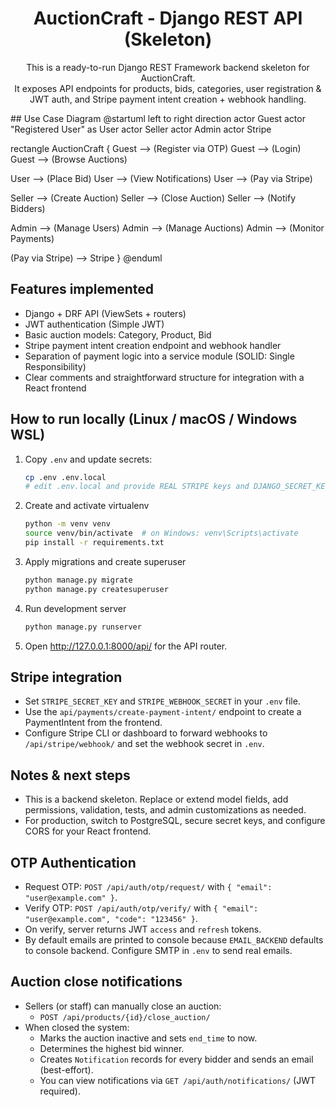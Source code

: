 <div align="center">

# AuctionCraft - Django REST API (Skeleton)

This is a ready-to-run Django REST Framework backend skeleton for AuctionCraft.  
It exposes API endpoints for products, bids, categories, user registration & JWT auth, and Stripe payment intent creation + webhook handling.

</div>
## Use Case Diagram
@startuml
left to right direction
actor Guest
actor "Registered User" as User
actor Seller
actor Admin
actor Stripe

rectangle AuctionCraft {
  Guest --> (Register via OTP)
  Guest --> (Login)
  Guest --> (Browse Auctions)

  User --> (Place Bid)
  User --> (View Notifications)
  User --> (Pay via Stripe)

  Seller --> (Create Auction)
  Seller --> (Close Auction)
  Seller --> (Notify Bidders)

  Admin --> (Manage Users)
  Admin --> (Manage Auctions)
  Admin --> (Monitor Payments)

  (Pay via Stripe) --> Stripe
}
@enduml

## Features implemented
- Django + DRF API (ViewSets + routers)
- JWT authentication (Simple JWT)
- Basic auction models: Category, Product, Bid
- Stripe payment intent creation endpoint and webhook handler
- Separation of payment logic into a service module (SOLID: Single Responsibility)
- Clear comments and straightforward structure for integration with a React frontend

## How to run locally (Linux / macOS / Windows WSL)
1. Copy `.env` and update secrets:
   ```bash
   cp .env .env.local
   # edit .env.local and provide REAL STRIPE keys and DJANGO_SECRET_KEY
   ```
2. Create and activate virtualenv
   ```bash
   python -m venv venv
   source venv/bin/activate  # on Windows: venv\Scripts\activate
   pip install -r requirements.txt
   ```
3. Apply migrations and create superuser
   ```bash
   python manage.py migrate
   python manage.py createsuperuser
   ```
4. Run development server
   ```bash
   python manage.py runserver
   ```
5. Open http://127.0.0.1:8000/api/ for the API router.

## Stripe integration
- Set `STRIPE_SECRET_KEY` and `STRIPE_WEBHOOK_SECRET` in your `.env` file.
- Use the `api/payments/create-payment-intent/` endpoint to create a PaymentIntent from the frontend.
- Configure Stripe CLI or dashboard to forward webhooks to `/api/stripe/webhook/` and set the webhook secret in `.env`.

## Notes & next steps
- This is a backend skeleton. Replace or extend model fields, add permissions, validation, tests, and admin customizations as needed.
- For production, switch to PostgreSQL, secure secret keys, and configure CORS for your React frontend.

## OTP Authentication
- Request OTP: `POST /api/auth/otp/request/` with `{ "email": "user@example.com" }`.
- Verify OTP: `POST /api/auth/otp/verify/` with `{ "email": "user@example.com", "code": "123456" }`.
- On verify, server returns JWT `access` and `refresh` tokens.
- By default emails are printed to console because `EMAIL_BACKEND` defaults to console backend. Configure SMTP in `.env` to send real emails.

## Auction close notifications
- Sellers (or staff) can manually close an auction:
  - `POST /api/products/{id}/close_auction/`
- When closed the system:
  - Marks the auction inactive and sets `end_time` to now.
  - Determines the highest bid winner.
  - Creates `Notification` records for every bidder and sends an email (best-effort).
  - You can view notifications via `GET /api/auth/notifications/` (JWT required).
